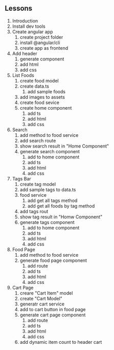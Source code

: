 ## Lessons
1. Introduction
2. Install dev tools
3. Create angular app
    1. create project folder
    2. install @angular/cli
    3. create app as frontend
4. Add header
    1. generate component
    2. add html
    3. add css
5. List Foods
    1. create food model
    2. create data.ts
        1. add sample foods
    3. add images to assets
    4. create food sevice
    5. create home component
        1. add ts
        2. add html
        3. add css
6. Search
    1. add method to food service
    2. add search route
    3. show search result in "Home Component"
    4. generate search component
        1. add to home component
        2. add ts
        3. add html
        4. add css
7. Tags Bar
    1. create tag model
    2. add sample tags to data.ts
    3. food service
        1. add get all tags method
        2. add get all foods by tag method
    4. add tags rout
    5. show tag result in "Homw Component"
    6. generate tags component
        1. add to home component
        2. add ts
        3. add html
        4. add css
8. Food Page
    1. add method to food service
    2. generate food page component
        1. add route
        2. add ts
        3. add html
        4. add css
9. Cart Page
    1. creare "Cart Item" model
    2. create "Cart Model"
    3. generatr cart service
    4. add to cart button in food page
    5. generate cart page component
        1. add route
        2. add ts
        3. add html
        4. add css
    6. add dynamic item count to header cart